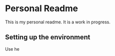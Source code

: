 <!-- Personal Readme -->

# Personal Readme

This is my personal readme. It is a work in progress.

## Setting up the environment
Use he 

